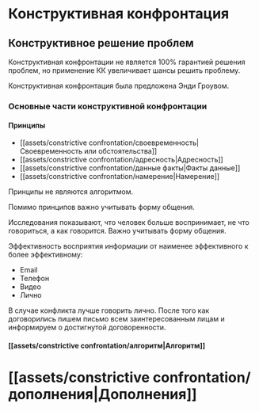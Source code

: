 # Конструктивная конфронтация

## Конструктивное решение проблем

Конструктивная конфронтации не является 100% гарантией решения проблем, но применение КК увеличивает шансы решить проблему.

Конструктивная конфронтация была предложена Энди Гроувом.

### Основные части конструктивной конфронтации

#### Принципы

- [[assets/constrictive confrontation/своевременность|Своевременность или обстоятельства]]
- [[assets/constrictive confrontation/адресность|Адресность]]
- [[assets/constrictive confrontation/данные факты|Факты данные]]
- [[assets/constrictive confrontation/намерение|Намерение]]

Принципы не являются алгоритмом.

Помимо принципов важно учитывать форму общения.

Исследования показывают, что человек больше воспринимает, не что говориться, а как говорится. Важно учитывать форму общения. 

Эффективность восприятия информации от наименее эффективного к более эффективному:

- Email 
- Телефон
- Видео
- Лично

В случае конфликта лучше говорить лично. После того как договорились пишем письмо всем заинтересованным лицам и информируем о достигнутой договоренности.

#### [[assets/constrictive confrontation/алгоритм|Алгоритм]]

# [[assets/constrictive confrontation/дополнения|Дополнения]]
